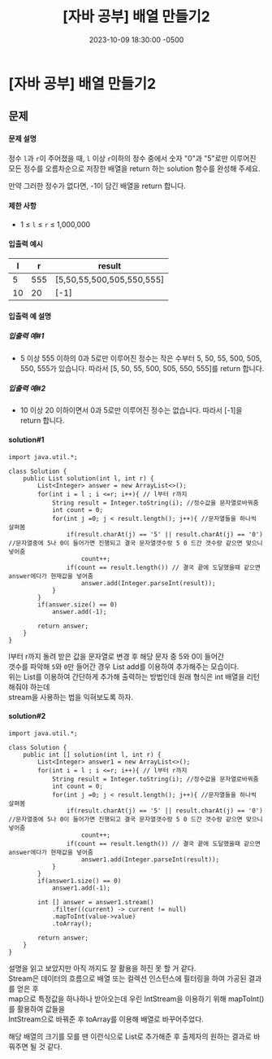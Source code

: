 ﻿---
layout: post
title:  "[자바 공부] 배열 만들기2"
date:   2023-10-09 18:30:00 -0500
tags: algorithm java
---

# [자바 공부] 배열 만들기2

## 문제

#### 문제 설명
정수  `l`과  `r`이 주어졌을 때,  `l`  이상  `r`이하의 정수 중에서 숫자 "0"과 "5"로만 이루어진 모든 정수를 오름차순으로 저장한 배열을 return 하는 solution 함수를 완성해 주세요.

만약 그러한 정수가 없다면, -1이 담긴 배열을 return 합니다.

#### 제한 사항
-   1 ≤  `l`  ≤  `r`  ≤ 1,000,000

#### 입출력 예시

|l | r | result|
|---|---|---|
| 5 | 555 | [5,50,55,500,505,550,555] |
| 10 |  20 | [-1] |

#### 입출력 예 설명
##### 입출력 예#1
-   5 이상 555 이하의 0과 5로만 이루어진 정수는 작은 수부터 5, 50, 55, 500, 505, 550, 555가 있습니다. 따라서 [5, 50, 55, 500, 505, 550, 555]를 return 합니다.
##### 입출력 예#2
-   10 이상 20 이하이면서 0과 5로만 이루어진 정수는 없습니다. 따라서 [-1]을 return 합니다.

#### solution#1
```
import java.util.*;

class Solution {
    public List solution(int l, int r) {
        List<Integer> answer = new ArrayList<>();
        for(int i = l ; i <=r; i++){ // l부터 r까지
            String result = Integer.toString(i); //정수값을 문자열로바꿔줌
            int count = 0;
            for(int j =0; j < result.length(); j++){ //문자열들을 하나씩 살펴봄
                if(result.charAt(j) == '5' || result.charAt(j) == '0') //문자열중에 5나 0이 들어가면 진행되고 결국 문자열갯수랑 5 0 드간 갯수랑 같으면 맞으니 넣어줌
                    count++;
                if(count == result.length()) // 결국 끝에 도달했을때 같으면 answer에다가 현재값을 넣어줌
                    answer.add(Integer.parseInt(result));
            }  
        }
        if(answer.size() == 0) 
            answer.add(-1);
        
        return answer;
    }
}
```
l부터 r까지 돌려 받은 값을 문자열로 변경 후 해당 문자 중 5와 0이 들어간 <br>갯수를  파악해 `5`와 `0`만 들어간 경우 List add를 이용하여 추가해주는 모습이다. <br>
위는 List를 이용하여 간단하게 추가해 출력하는 방법인데 원래 형식은 int 배열을 리턴 해줘야 하는데  <br>
stream을 사용하는 법을 익혀보도록 하자.

#### solution#2
```
import java.util.*;

class Solution {
    public int [] solution(int l, int r) {
        List<Integer> answer1 = new ArrayList<>();
        for(int i = l ; i <=r; i++){ // l부터 r까지
            String result = Integer.toString(i); //정수값을 문자열로바꿔줌
            int count = 0;
            for(int j =0; j < result.length(); j++){ //문자열들을 하나씩 살펴봄
                if(result.charAt(j) == '5' || result.charAt(j) == '0') //문자열중에 5나 0이 들어가면 진행되고 결국 문자열갯수랑 5 0 드간 갯수랑 같으면 맞으니 넣어줌
                    count++;
                if(count == result.length()) // 결국 끝에 도달했을때 같으면 answer에다가 현재값을 넣어줌
                    answer1.add(Integer.parseInt(result));
            }  
        }
        if(answer1.size() == 0) 
            answer1.add(-1);
        
        int [] answer = answer1.stream()
            .filter((current) -> current != null)
            .mapToInt(value->value)
            .toArray();
        
        return answer;
    }
}
```

설명을 읽고 보았지만 아직 까지도 잘 활용을 하진 못 할 거 같다. <bR>
Stream은 데이터의 흐름으로 배열 또는 컬렉션 인스턴스에 필터링을 하여 가공된 결과를 얻은 후 <br>map으로 특정값을 하나하나 받아오는데 우린 IntStream을 이용하기 위해 mapToInt()를 활용하여 값들을 <br>IntStream으로 바꿔준 후 toArray를 이용해 배열로 바꾸어주었다.

해당 배열의 크기를 모를 땐 이런식으로 List로 추가해준 후 출제자의 원하는 결과로 바꿔주면 될 것 같다.
